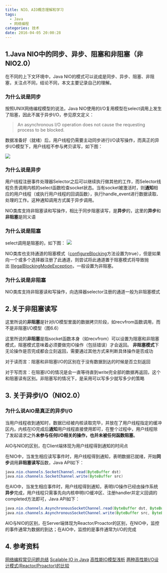 ```yaml
---
title: NIO、AIO概念理解和学习
tags:
  - Java
  - 网络编程
categories: 技术
date: 2016-04-05 20:00:28
---
```

## 1.Java NIO中的同步、异步、阻塞和非阻塞（非NIO2.0）
在不同的上下文环境中，Java NIO的模式可以说成是同步、异步、阻塞、非阻塞，关注点不同，结论不同，本文主要记录自己的理解。

### 为什么说是**同步**

按照UNIX网络编程模型的说法，Java NIO使用的I/O复用模型在select调用上发生了阻塞，因此不属于异步I/O，参见原文定义：

> An asynchronous I/O operation does not cause the requesting process to be blocked.

<!-- more --> 

数据准备好（就绪）后，用户线程仍需要主动同步进行I/O读写操作，而真正的异步I/O模型下，用户线程不参与拷贝读写，如下图：

![](http://7xshxx.com2.z0.glb.clouddn.com/5_IO.png)

### 为什么说是**异步**

用户线程注册事件处理器Selector之后可以继续执行做其他的工作，而Selector线程负责调用内核的select函数检查socket状态。当有socket被激活时，则**通知**相应的用户线程（或执行用户线程的回调函数），执行handle_event进行数据读取、处理的工作。这种通知调用方式属于异步调用。
    
NIO类库支持非阻塞读和写操作，相比于同步阻塞读写，是**异步**的，这里的**异步**和**非阻塞**是同义语
  
### 为什么说是**阻塞**
select调用是阻塞的，如下图：
![](http://7xshxx.com2.z0.glb.clouddn.com/Reactor_Sequence.png)

NIO类库也支持通道的阻塞模式（[configureBlocking](http://download.oracle.com/technetwork/java/javase/6/docs/zh/api/java/nio/channels/SelectableChannel.html#configureBlocking(boolean))方法设置为true），但是如果向一个或多个选择器注册了此通道，则尝试将此通道置于阻塞模式将导致抛出 [IllegalBlockingModeException](http://download.oracle.com/technetwork/java/javase/6/docs/zh/api/java/nio/channels/IllegalBlockingModeException.html)，一般设置为非阻塞。

### 为什么说是**非阻塞**

NIO类库支持非阻塞读和写操作，向选择器selector注册的通道一般为非阻塞模式

## 2.关于非阻塞读写

这里所说的**非阻塞**是针对I/O模型里面的数据拷贝阶段，如recvfrom函数调用，而不是非阻塞I/O模型（图6.6）

这里所说的**非阻塞**是指socket函数本身（如recvfrom）可以设置为阻塞和非阻塞模式，阻塞模式意味着必须要做完IO操作（包括错误）才会返回。 **非阻塞模式**下无论操作是否完成都会立刻返回，需要通过其他方式来判断具体操作是否成功

对于读而言：阻塞和非阻塞I/O的区别在于没有数据到达的时候是否立刻返回

对于写而言：在阻塞I/O的情况是会一直等待直到write完全部的数据再返回，这个和阻塞读有区别。非阻塞写的情况下，是采用可以写多少就写多少的策略

## 3. 关于异步I/O（NIO2.0）

### 为什么说AIO是**真正的异步I/O**

当用户线程收到通知时，数据已经被内核读取完毕，并放在了用户线程指定的缓冲区内，内核在IO完成后**通知**用户线程直接使用即可，在整个过程中，用户线程除了发起请求之外**未参与任何I/O相关的操作，也并未被任何函数阻塞**。

AIO与NIO的区别，在Client端体现为用户线程得到通知的时间点

在NIO中，当发生相应读写事件时，用户线程得到通知，表明数据已就绪，开始**同步**调用**非阻塞读写**函数，Java API如下：

```Java
java.nio.channels.SocketChannel.read(ByteBuffer dst)
java.nio.channels.SocketChannel.write(ByteBuffer src)
```

在AIO中，当发生相应事件时，用户线程得到通知，表明I/O操作已经由操作系统**异步**完成，用户线程只需事先向内核申明I/O缓冲区、注册handler并定义回调的completed方法即可，Java API如下：

```Java
java.nio.channels.AsynchronousSocketChannel.read(ByteBuffer dst, ByteBuffer attachment, CompletionHandler<Integer, ? super ByteBuffer> handler)
java.nio.channels.AsynchronousSocketChannel.write(ByteBuffer src, ByteBuffer attachment, CompletionHandler<Integer, ? super ByteBuffer> handler)
```

AIO与NIO的区别，在Server端体现为Reactor/Proactor的区别，在NIO中，监控的事件通常为数据的到达；在AIO中，监控的是事件通常为I/O的完成

## 4. 参考资料
[网络编程常见问题总结](http://www.cnblogs.com/zhcncn/articles/2938409.html)
[Scalable IO in Java](http://www.cnblogs.com/luxiaoxun/p/4331110.html)
[高性能IO模型浅析](http://www.cnblogs.com/fanzhidongyzby/p/4098546.html)
[两种高性能I/O设计模式(Reactor/Proactor)的比较](http://blog.jobbole.com/59676/)